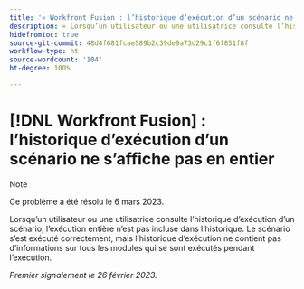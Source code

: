 ```yaml
---
title: '« Workfront Fusion : l’historique d’exécution d’un scénario ne s’affiche pas en entier »'
description: « Lorsqu’un utilisateur ou une utilisatrice consulte l’historique d’exécution d’un scénario, l’exécution entière n’est pas incluse dans l’historique. Le scénario s’est exécuté correctement, mais l’historique d’exécution ne contient pas d’informations sur tous les modules qui se sont exécutés pendant l’exécution »
hidefromtoc: true
source-git-commit: 48d4f681fcae589b2c39de9a73d29c1f6f851f8f
workflow-type: ht
source-wordcount: '104'
ht-degree: 100%

---
```



# [!DNL Workfront Fusion] : l’historique d’exécution d’un scénario ne s’affiche pas en entier

>[!NOTE]
>
>Ce problème a été résolu le 6 mars 2023.

Lorsqu’un utilisateur ou une utilisatrice consulte l’historique d’exécution d’un scénario, l’exécution entière n’est pas incluse dans l’historique. Le scénario s’est exécuté correctement, mais l’historique d’exécution ne contient pas d’informations sur tous les modules qui se sont exécutés pendant l’exécution.

_Premier signalement le 26 février 2023._

